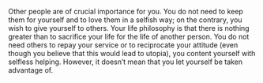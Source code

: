 <!-- jmena postav -->

<!-- uvod -->

Other people are of crucial importance for you. You do not need to keep them for yourself and to love them in a selfish way; on the contrary, you wish to give yourself to others. Your life philosophy is that there is nothing greater than to sacrifice your life for the life of another person. You do not need others to repay your service or to reciprocate your attitude (even though you believe that this would lead to utopia), you content yourself with selfless helping. However, it doesn’t mean that you let yourself be taken advantage of.
